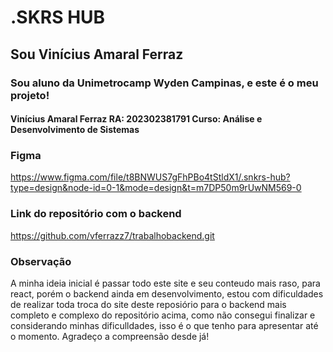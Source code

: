 # .SKRS HUB

## Sou Vinícius Amaral Ferraz

### Sou aluno da Unimetrocamp Wyden Campinas, e este é o meu projeto!

#### Vinícius Amaral Ferraz RA: 202302381791 Curso: Análise e Desenvolvimento de Sistemas

### Figma 
https://www.figma.com/file/t8BNWUS7gFhPBo4tStldX1/.snkrs-hub?type=design&node-id=0-1&mode=design&t=m7DP50m9rUwNM569-0

### Link do repositório com o backend
https://github.com/vferrazz7/trabalhobackend.git

### Observação
A minha ideia inicial é passar todo este site e seu conteudo mais raso, para react, porém o backend ainda em desenvolvimento, estou com dificuldades de realizar toda troca do site deste reposiório para o backend mais completo e complexo do repositório acima, como não consegui finalizar e considerando minhas dificulldades, isso é o que tenho para apresentar até o momento. Agradeço a compreensão desde já!
